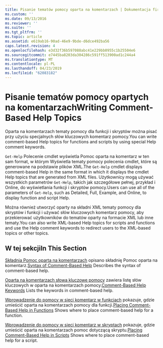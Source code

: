 ```yaml
---
title: Pisanie tematów pomocy oparta na komentarzach | Dokumentacja firmy Microsoft
ms.custom: ''
ms.date: 09/13/2016
ms.reviewer: ''
ms.suite: ''
ms.tgt_pltfrm: ''
ms.topic: article
ms.assetid: e619ab16-90ad-46e9-9bde-d6dce492ba56
caps.latest.revision: 4
ms.openlocfilehash: e3d32f36b597088abc41e229bb0955c1b25504e6
ms.sourcegitcommit: e7445ba8203da304286c591ff513900ad1c244a4
ms.translationtype: MT
ms.contentlocale: pl-PL
ms.lasthandoff: 04/23/2019
ms.locfileid: "62083182"
---
```

# <a name="writing-comment-based-help-topics"></a><span data-ttu-id="408f3-102">Pisanie tematów pomocy opartych na komentarzach</span><span class="sxs-lookup"><span data-stu-id="408f3-102">Writing Comment-Based Help Topics</span></span>

<span data-ttu-id="408f3-103">Oparta na komentarzach tematy pomocy dla funkcji i skryptów można pisać przy użyciu specjalnych słów kluczowych komentarz pomocy.</span><span class="sxs-lookup"><span data-stu-id="408f3-103">You can write comment-based Help topics for functions and scripts by using special Help comment keywords.</span></span>

 <span data-ttu-id="408f3-104">`Get-Help` Polecenie cmdlet wyświetla Pomoc oparta na komentarz w ten sam format, w którym Wyświetla tematy pomocy polecenia cmdlet, które są generowane na podstawie plików XML.</span><span class="sxs-lookup"><span data-stu-id="408f3-104">The `Get-Help` cmdlet displays comment-based Help in the same format in which it displays the cmdlet Help topics that are generated from XML files.</span></span> <span data-ttu-id="408f3-105">Użytkownicy mogą używać wszystkich parametrów `Get-Help`, takich jak szczegółowe pełnej, przykład i Online, do wyświetlania funkcji i skryptów pomocy.</span><span class="sxs-lookup"><span data-stu-id="408f3-105">Users can use all of the parameters of `Get-Help`, such as Detailed, Full, Example, and Online, to display function and script Help.</span></span>

 <span data-ttu-id="408f3-106">Można również utworzyć oparty na składni XML tematy pomocy dla skryptów i funkcji i używać słów kluczowych komentarz pomocy, aby przekierować użytkowników do tematów oparty na formacie XML lub inne tematy.</span><span class="sxs-lookup"><span data-stu-id="408f3-106">You can also write XML-based Help topics for scripts and functions and use the Help comment keywords to redirect users to the XML-based topics or other topics.</span></span>

## <a name="in-this-section"></a><span data-ttu-id="408f3-107">W tej sekcji</span><span class="sxs-lookup"><span data-stu-id="408f3-107">In This Section</span></span>

 <span data-ttu-id="408f3-108">[Składnia Pomoc oparta na komentarzach](./syntax-of-comment-based-help.md) opisano składnię Pomoc oparta na komentarz.</span><span class="sxs-lookup"><span data-stu-id="408f3-108">[Syntax of Comment-Based Help](./syntax-of-comment-based-help.md) Describes the syntax of comment-based help.</span></span>

 <span data-ttu-id="408f3-109">[Oparta na komentarzach słowa kluczowe pomocy](./comment-based-help-keywords.md) zawiera listę słów kluczowych w oparta na komentarzach pomocy.</span><span class="sxs-lookup"><span data-stu-id="408f3-109">[Comment-Based Help Keywords](./comment-based-help-keywords.md) Lists the keywords in comment-based help.</span></span>

 <span data-ttu-id="408f3-110">[Wprowadzenie do pomocy w sieci komentarz w funkcjach](./placing-comment-based-help-in-functions.md) pokazuje, gdzie umieścić oparta na komentarzach pomocy dla funkcji.</span><span class="sxs-lookup"><span data-stu-id="408f3-110">[Placing Comment-Based Help in Functions](./placing-comment-based-help-in-functions.md) Shows where to place comment-based help for a function.</span></span>

 <span data-ttu-id="408f3-111">[Wprowadzenie do pomocy w sieci komentarz w skryptach](./placing-comment-based-help-in-scripts.md) pokazuje, gdzie umieścić oparta na komentarzach pomoc dotyczącą skryptu.</span><span class="sxs-lookup"><span data-stu-id="408f3-111">[Placing Comment-Based Help in Scripts](./placing-comment-based-help-in-scripts.md) Shows where to place comment-based help for a script.</span></span>